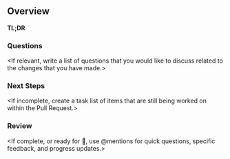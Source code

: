 ## Overview
**TL;DR**
<One to two sentence description of the issue you are encountering or trying to solve.>

<Link to related issue. Type `closes #RELATEDISSUENUMBER` to establish a link.>

### Questions
<If relevant, write a list of questions that you would like to discuss related to the changes that you have made.>

### Next Steps
<If incomplete, create a task list of items that are still being worked on within the Pull Request.>

### Review
<If complete, or ready for :eyes:, use @mentions for quick questions, specific feedback, and progress updates.>